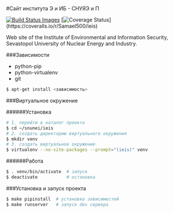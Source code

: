 #Сайт института  Э и ИБ  -  СНУЯЭ и П

[![Build Status Images](https://travis-ci.org/Samael500/ieis.svg)](https://travis-ci.org/Samael500/ieis) [![Coverage Status](https://coveralls.io/repos/Samael500/ieis/badge.png?)](https://coveralls.io/r/Samael500/ieis)

Web site of the Institute of  Environmental and Information Security,<br>
Sevastopol University of Nuclear Energy and Industry.

###Зависимости

* python-pip
* python-virtualenv
* git

```bash
$ apt-get install <зависимость>
```

###Виртуальное окружение

######Установка
```bash
# 1. перейти в каталог проекта
$ cd ~/snunei/ieis
# 2. создать директорию виртуального окружения
$ mkdir venv
# 3. создать виртуальное окружение
$ virtualenv --no-site-packages --prompt="(ieis)" venv
```
######Работа
```bash
$ . venv/bin/activate  # запуск
$ deactivate           # остановка
```

###Установка и запуск проекта

```bash
$ make pipinstall  # установка зависимостей
$ make runserver   # запуск dev сервера
```
